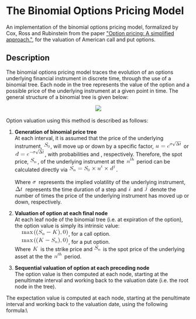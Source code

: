 # The Binomial Options Pricing Model

An implementation of the binomial options pricing model, formalized by Cox, Ross and Rubinstein from the paper ["Option pricing: A simplified approach."](https://citeseerx.ist.psu.edu/viewdoc/download;jsessionid=99A50E0DAC1766A693E68CB029ADAE07?doi=10.1.1.379.7582&rep=rep1&type=pdf), for the valuation of American call and put options.

## Description

The binomial options pricing model traces the evolution of an options underlying financial instrument in discrete time, through the use of a binomial tree. Each node in the tree represents the value of the option and a possible price of the underlying instrument at a given point in time. The general structure of a binomial tree is given below:

<p align="center"><img src="https://www.goddardconsulting.ca/image-files/binomial_MultiStepLattice.gif"></p>

Option valuation using this method is described as follows:

1. **Generation of binomial price tree**\
At each interval, it is assumed that the price of the underlying instrument, ![](images/s0.png), will move up or down by a specific factor, ![](images/uequals.png) or ![](images/dequals.png), with probabilities  and  , respectively. Therefore, the spot price, ![](images/sn.png), of the underlying instrument at the ![](images/nth.png) period can be calculated directly via ![](images/snequals.png).\
\
Where ![](images/volatility.png) represents the implied volatility of the underlying instrument, ![](images/dt.png) represents the time duration of a step and ![](images/i.png) and ![](images/j.png) denote the number of times the price of the underlying instrument has moved up or down, respectively.


2. **Valuation of option at each final node**\
At each leaf node of the binomial tree (i.e. at expiration of the option), the option value is simply its intrinsic value:\
&nbsp;&nbsp;&nbsp;&nbsp;![](images/call.png), for a call option.\
&nbsp;&nbsp;&nbsp;&nbsp;![](images/put.png), for a put option.\
Where ![](images/k.png) is the strike price and ![](images/sn.png) is the spot price of the underlying asset at the the ![](images/nth.png) period.

3. **Sequential valuation of option at each preceding node**\
The option value is then computed at each node, starting at the penultimate interval and working back to the valuation date (i.e. the root node in the tree). 

The expectation value is computed at each node, starting at the penultimate interval and working back to the valuation date, using the following formula:\


